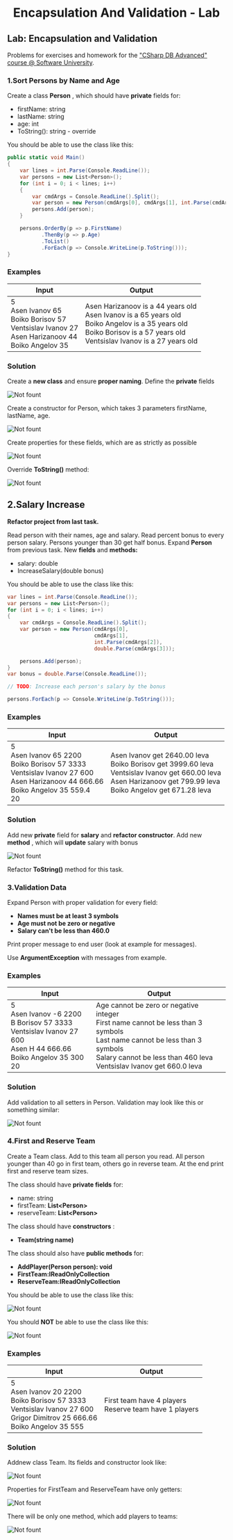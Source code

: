 ﻿# <p align="center"> Encapsulation And Validation - Lab</p>

## Lab: Encapsulation and Validation

Problems for exercises and homework for the [&quot;CSharp DB Advanced&quot; course @ Software University](https://softuni.bg/trainings/1741/databases-advanced-entity-framework-october-2017).

### 1.Sort Persons by Name and Age

Create a class **Person** , which should have **private** fields for:

- firstName: string
- lastName: string
- age: int
- ToString(): string - override

You should be able to use the class like this:

```csharp
public static void Main()
{
    var lines = int.Parse(Console.ReadLine());
    var persons = new List<Person>();
    for (int i = 0; i < lines; i++)
    {
        var cmdArgs = Console.ReadLine().Split();
        var person = new Person(cmdArgs[0], cmdArgs[1], int.Parse(cmdArgs[2]));
        persons.Add(person);
    }

    persons.OrderBy(p => p.FirstName)
           .ThenBy(p => p.Age)
           .ToList()
           .ForEach(p => Console.WriteLine(p.ToString()));
}
```

### Examples

| **Input** | **Output** |
| --- | --- |
| 5 <br/> Asen Ivanov 65 <br/>Boiko Borisov 57 <br/>Ventsislav Ivanov 27 <br/>Asen Harizanoov 44 <br/>Boiko Angelov 35 | Asen Harizanoov is a 44 years old <br/>Asen Ivanov is a 65 years old <br/>Boiko Angelov is a 35 years old <br/>Boiko Borisov is a 57 years old <br/>Ventsislav Ivanov is a 27 years old |

### Solution

Create a **new class** and ensure **proper naming**. Define the **private** fields

![Not fount](/DBFundamentals/Databases-Advanced/images/11.png)

Create a constructor for Person, which takes 3 parameters firstName, lastName, age.

![Not fount](/DBFundamentals/Databases-Advanced/images/12.png)

Create properties for these fields, which are as strictly as possible

![Not fount](/DBFundamentals/Databases-Advanced/images/13.png)

Override **ToString()** method:

![Not fount](/DBFundamentals/Databases-Advanced/images/14.png)

## 2.Salary Increase

**Refactor project from last task.**

Read person with their names, age and salary. Read percent bonus to every person salary. Persons younger than 30 get half bonus. Expand **Person** from previous task. New **fields** and **methods:**

- salary: double
- IncreaseSalary(double bonus)

You should be able to use the class like this:

```csharp
var lines = int.Parse(Console.ReadLine());
var persons = new List<Person>();
for (int i = 0; i < lines; i++)
{
    var cmdArgs = Console.ReadLine().Split();
    var person = new Person(cmdArgs[0], 
                            cmdArgs[1],
                            int.Parse(cmdArgs[2]), 
                            double.Parse(cmdArgs[3]));

    persons.Add(person);
}
var bonus = double.Parse(Console.ReadLine());

// TODO: Increase each person's salary by the bonus

persons.ForEach(p => Console.WriteLine(p.ToString()));
```

### Examples

| **Input** | **Output** |
| --- | --- |
|5<br/> Asen Ivanov 65 2200<br/> Boiko Borisov 57 3333<br/> Ventsislav Ivanov 27 600<br/> Asen Harizanoov 44 666.66<br/> Boiko Angelov 35 559.4<br/> 20|Asen Ivanov get 2640.00 leva<br/> Boiko Borisov get 3999.60 leva<br/> Ventsislav Ivanov get 660.00 leva<br/> Asen Harizanoov get 799.99 leva<br/> Boiko Angelov get 671.28 leva|

### Solution

Add new **private** field for **salary** and **refactor constructor**. Add new **method** , which will **update** salary with bonus

![Not fount](/DBFundamentals/Databases-Advanced/images/15.png)

Refactor **ToString()** method for this task.

### 3.Validation Data

Expand Person with proper validation for every field:

- **Names must be at least 3 symbols**
- **Age must not be zero or negative**
- **Salary can&#39;t be less than 460.0**

Print proper message to end user (look at example for messages).

Use **ArgumentException** with messages from example.

### Examples

| **Input** | **Output** |
| --- | --- |
|5<br/> Asen Ivanov -6 2200<br/> B Borisov 57 3333<br/> Ventsislav Ivanov 27 600<br/> Asen H 44 666.66<br/> Boiko Angelov 35 300<br/> 20|Age cannot be zero or negative integer<br/> First name cannot be less than 3 symbols<br/> Last name cannot be less than 3 symbols<br/> Salary cannot be less than 460 leva<br/> Ventsislav Ivanov get 660.0 leva|

### Solution

Add validation to all setters in Person. Validation may look like this or something similar:

![Not fount](/DBFundamentals/Databases-Advanced/images/16.png)

### 4.First and Reserve Team

Create a Team class. Add to this team all person you read. All person younger than 40 go in first team, others go in reverse team. At the end print first and reserve team sizes.

The class should have **private fields** for:

- name: string
- firstTeam: **List&lt;Person&gt;**
- reserveTeam: **List&lt;Person&gt;**

The class should have **constructors** :

- **Team(string name)**

The class should also have **public methods** for:

- **AddPlayer(Person person): void**
- **FirstTeam:IReadOnlyCollection**
- **ReserveTeam:IReadOnlyCollection**

You should be able to use the class like this:

![Not fount](/DBFundamentals/Databases-Advanced/images/17.png)

You should **NOT** be able to use the class like this:

![Not fount](/DBFundamentals/Databases-Advanced/images/18.png)

### Examples

| **Input** | **Output** |
| --- | --- |
| 5<br/> Asen Ivanov 20 2200<br/> Boiko Borisov 57 3333<br/> Ventsislav Ivanov 27 600<br/> Grigor Dimitrov 25 666.66<br/> Boiko Angelov 35 555|First team have 4 players <br/> Reserve team have 1 players|

### Solution

Addnew class Team. Its fields and constructor look like:

![Not fount](/DBFundamentals/Databases-Advanced/images/19.png)

Properties for FirstTeam and ReserveTeam have only getters:

![Not fount](/DBFundamentals/Databases-Advanced/images/20.png)

There will be only one method, which add players to teams:

![Not fount](/DBFundamentals/Databases-Advanced/images/21.png)